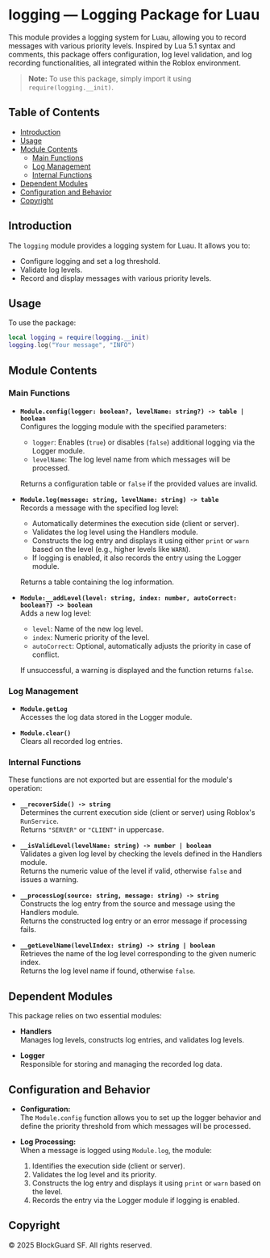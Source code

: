 # logging — Logging Package for Luau

This module provides a logging system for Luau, allowing you to record messages with various priority levels. Inspired by Lua 5.1 syntax and comments, this package offers configuration, log level validation, and log recording functionalities, all integrated within the Roblox environment.

> **Note:** To use this package, simply import it using `require(logging.__init)`.

## Table of Contents

- [Introduction](#introduction)
- [Usage](#usage)
- [Module Contents](#module-contents)
  - [Main Functions](#main-functions)
  - [Log Management](#log-management)
  - [Internal Functions](#internal-functions)
- [Dependent Modules](#dependent-modules)
- [Configuration and Behavior](#configuration-and-behavior)
- [Copyright](#copyright)

## Introduction

The `logging` module provides a logging system for Luau. It allows you to:

- Configure logging and set a log threshold.
- Validate log levels.
- Record and display messages with various priority levels.

## Usage

To use the package:

```lua
local logging = require(logging.__init)
logging.log("Your message", "INFO")
```

## Module Contents

### Main Functions

- **`Module.config(logger: boolean?, levelName: string?) -> table | boolean`**  
  Configures the logging module with the specified parameters:

  - `logger`: Enables (`true`) or disables (`false`) additional logging via the Logger module.
  - `levelName`: The log level name from which messages will be processed.

  Returns a configuration table or `false` if the provided values are invalid.

- **`Module.log(message: string, levelName: string) -> table`**  
  Records a message with the specified log level:

  - Automatically determines the execution side (client or server).
  - Validates the log level using the Handlers module.
  - Constructs the log entry and displays it using either `print` or `warn` based on the level (e.g., higher levels like `WARN`).
  - If logging is enabled, it also records the entry using the Logger module.

  Returns a table containing the log information.

- **`Module:__addLevel(level: string, index: number, autoCorrect: boolean?) -> boolean`**  
  Adds a new log level:

  - `level`: Name of the new log level.
  - `index`: Numeric priority of the level.
  - `autoCorrect`: Optional, automatically adjusts the priority in case of conflict.

  If unsuccessful, a warning is displayed and the function returns `false`.

### Log Management

- **`Module.getLog`**  
  Accesses the log data stored in the Logger module.

- **`Module.clear()`**  
  Clears all recorded log entries.

### Internal Functions

These functions are not exported but are essential for the module's operation:

- **`__recoverSide() -> string`**  
  Determines the current execution side (client or server) using Roblox's `RunService`.  
  Returns `"SERVER"` or `"CLIENT"` in uppercase.

- **`__isValidLevel(levelName: string) -> number | boolean`**  
  Validates a given log level by checking the levels defined in the Handlers module.  
  Returns the numeric value of the level if valid, otherwise `false` and issues a warning.

- **`__processLog(source: string, message: string) -> string`**  
  Constructs the log entry from the source and message using the Handlers module.  
  Returns the constructed log entry or an error message if processing fails.

- **`__getLevelName(levelIndex: string) -> string | boolean`**  
  Retrieves the name of the log level corresponding to the given numeric index.  
  Returns the log level name if found, otherwise `false`.

## Dependent Modules

This package relies on two essential modules:

- **Handlers**  
  Manages log levels, constructs log entries, and validates log levels.

- **Logger**  
  Responsible for storing and managing the recorded log data.

## Configuration and Behavior

- **Configuration:**  
  The `Module.config` function allows you to set up the logger behavior and define the priority threshold from which messages will be processed.

- **Log Processing:**  
  When a message is logged using `Module.log`, the module:

  1. Identifies the execution side (client or server).
  2. Validates the log level and its priority.
  3. Constructs the log entry and displays it using `print` or `warn` based on the level.
  4. Records the entry via the Logger module if logging is enabled.

## Copyright

© 2025 BlockGuard SF. All rights reserved.